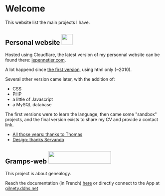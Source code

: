 # Welcome

This website list the main projects I have.

## Personal website <img src="https://lepennetier.com/images/logo_gl.svg" alt="" width=35 height=35/>

Hosted using Cloudflare, the latest version of my personnal website
can be found there: [lepennetier.com](https://lepennetier.com).

A lot happend since [the first version](gildas.idi-informatique.fr), 
using html only (~2010). 

Several other version came later, with the addition of:

 * CSS
 * PHP
 * a little of Javascript
 * a MySQL database
 
 The first versions were to learn the language, then came some "sandbox"
 projects, and the final version exists to share my CV and provide a 
 contact link.

* [All those years: thanks to Thomas](https://www.idi-solutions.fr)
* [Design: thanks Servando](https://servando-diaz.com)

## Gramps-web <img src="https://gramps-project.org/blog/wp-content/uploads/2016/01/Gramps_LogoType-2015.png" alt="" width=200 height=40/>


This project is about genealogy. 

Reach the documentation (in French) [here](gramps/index.md) 
or directly connect to the App at [gilnety.ddns.net](https://gilnety.ddns.net/)
